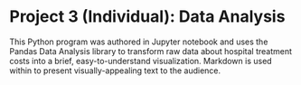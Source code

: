 # Project 3 (Individual): Data Analysis
This Python program was authored in Jupyter notebook and uses the Pandas Data Analysis library to transform raw data about hospital treatment costs into a brief, easy-to-understand visualization. Markdown is used within to present visually-appealing text to the audience.
